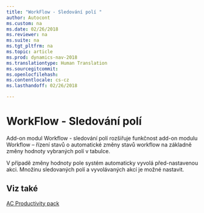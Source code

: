 ```yaml
---
title: "WorkFlow - Sledování polí "
author: Autocont
ms.custom: na
ms.date: 02/26/2018
ms.reviewer: na
ms.suite: na
ms.tgt_pltfrm: na
ms.topic: article
ms.prod: dynamics-nav-2018
ms.translationtype: Human Translation
ms.sourcegitcommit: 
ms.openlocfilehash: 
ms.contentlocale: cs-cz
ms.lasthandoff: 02/26/2018

---
```


# <a name="ac-pp-workflow-monitoring-fields.md"></a>WorkFlow - Sledování polí

Add-on modul Workflow - sledování polí rozšiřuje funkčnost add-on modulu Workflow – řízení stavů o automatické změny stavů workflow na základně změny hodnoty vybraných polí v tabulce.

V případě změny hodnoty pole systém automaticky vyvolá před-nastavenou akci. Množinu sledovaných polí a vyvolávaných akcí je možné nastavit.


## <a name="see-also"></a>Viz také  
[AC Productivity pack](ac-pp-productivity-pack.md)  